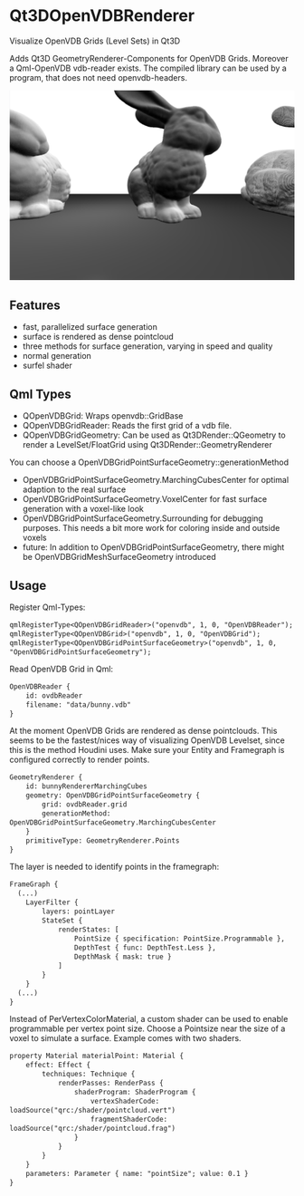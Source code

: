 # Qt3DOpenVDBRenderer
Visualize OpenVDB Grids (Level Sets) in Qt3D

Adds Qt3D GeometryRenderer-Components for OpenVDB Grids. Moreover a Qml-OpenVDB vdb-reader exists. The compiled library can be used by a program, that does not need openvdb-headers.

![alt text](https://github.com/MASKOR/Qt3DOpenVDBRenderer/raw/master/screenshot.png "Example")

## Features

* fast, parallelized surface generation
* surface is rendered as dense pointcloud
* three methods for surface generation, varying in speed and quality
* normal generation
* surfel shader

## Qml Types

* QOpenVDBGrid: Wraps openvdb::GridBase
* QOpenVDBGridReader: Reads the first grid of a vdb file.
* QOpenVDBGridGeometry: Can be used as Qt3DRender::QGeometry to render a LevelSet/FloatGrid using Qt3DRender::GeometryRenderer

You can choose a OpenVDBGridPointSurfaceGeometry::generationMethod
* OpenVDBGridPointSurfaceGeometry.MarchingCubesCenter for optimal adaption to the real surface
* OpenVDBGridPointSurfaceGeometry.VoxelCenter for fast surface generation with a voxel-like look
* OpenVDBGridPointSurfaceGeometry.Surrounding for debugging purposes. This needs a bit more work for coloring inside and outside voxels
* future: In addition to OpenVDBGridPointSurfaceGeometry, there might be OpenVDBGridMeshSurfaceGeometry introduced

## Usage

Register Qml-Types:

    qmlRegisterType<QOpenVDBGridReader>("openvdb", 1, 0, "OpenVDBReader");
    qmlRegisterType<QOpenVDBGrid>("openvdb", 1, 0, "OpenVDBGrid");
    qmlRegisterType<QOpenVDBGridPointSurfaceGeometry>("openvdb", 1, 0, "OpenVDBGridPointSurfaceGeometry");

Read OpenVDB Grid in Qml:

    OpenVDBReader {
        id: ovdbReader
        filename: "data/bunny.vdb"
    }

At the moment OpenVDB Grids are rendered as dense pointclouds. This seems to be the fastest/nices way of visualizing OpenVDB Levelset, since this is the method Houdini uses.
Make sure your Entity and Framegraph is configured correctly to render points.

    GeometryRenderer {
        id: bunnyRendererMarchingCubes
        geometry: OpenVDBGridPointSurfaceGeometry {
            grid: ovdbReader.grid
            generationMethod: OpenVDBGridPointSurfaceGeometry.MarchingCubesCenter
        }
        primitiveType: GeometryRenderer.Points
    }

The layer is needed to identify points in the framegraph:

    FrameGraph {
      (...)
        LayerFilter {
            layers: pointLayer
            StateSet {
                renderStates: [
                    PointSize { specification: PointSize.Programmable },
                    DepthTest { func: DepthTest.Less },
                    DepthMask { mask: true }
                ]
            }
        }
      (...)
    }

Instead of PerVertexColorMaterial, a custom shader can be used to enable programmable per vertex point size. Choose a Pointsize near the size of a voxel to simulate a surface.
Example comes with two shaders.

    property Material materialPoint: Material {
        effect: Effect {
            techniques: Technique {
                renderPasses: RenderPass {
                    shaderProgram: ShaderProgram {
                        vertexShaderCode: loadSource("qrc:/shader/pointcloud.vert")
                        fragmentShaderCode: loadSource("qrc:/shader/pointcloud.frag")
                    }
                }
            }
        }
        parameters: Parameter { name: "pointSize"; value: 0.1 }
    }

